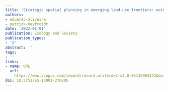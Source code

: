 ```yaml
---
title: 'Strategic spatial planning in emerging land-use frontiers: evidence from Mozambique'
authors:
- eduardo-oliveira
- patrick-meyfroidt
date: '2022-01-01'
publication: Ecology and Society
publication_types:
- '2'
abstract: ''
tags:
- ''
links:
- name: URL
  url: 
    https://www.scopus.com/inward/record.uri?eid=2-s2.0-85135964272&doi=10.5751%2fES-13001-270205&partnerID=40&md5=adc4b2e7bff46b0645fbe4701bc3da42
doi: 10.5751/ES-13001-270205
---
```

